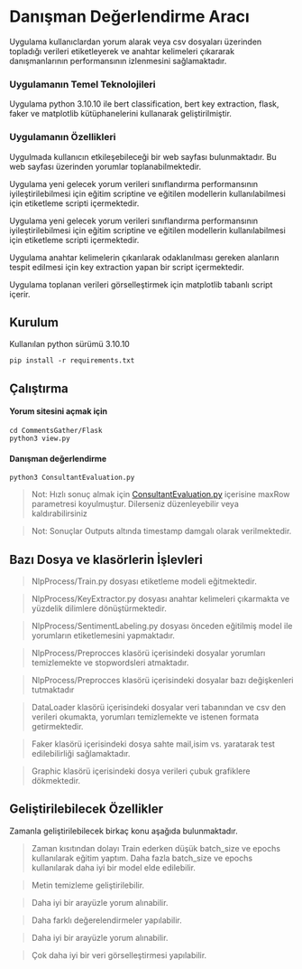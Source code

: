 <h1 class="code-line" data-line-start=0 data-line-end=1 ><a id="Danman_Deerlendirme_Arac_0"></a>Danışman Değerlendirme Aracı</h1>
<p class="has-line-data" data-line-start="2" data-line-end="3">Uygulama kullanıclardan yorum alarak veya csv dosyaları üzerinden topladığı verileri etiketleyerek ve anahtar kelimeleri çıkararak danışmanlarının performansının izlenmesini sağlamaktadır.</p>
<h3 class="code-line" data-line-start=4 data-line-end=5 ><a id="Uygulamann_Temel_Teknolojileri_4"></a>Uygulamanın Temel Teknolojileri</h3>
<p class="has-line-data" data-line-start="6" data-line-end="7">Uygulama python 3.10.10 ile bert classification, bert key extraction, flask, faker ve matplotlib kütüphanelerini kullanarak geliştirilmiştir.</p>
<h3 class="code-line" data-line-start=8 data-line-end=9 ><a id="Uygulamann_zellikleri_8"></a>Uygulamanın Özellikleri</h3>
<p class="has-line-data" data-line-start="10" data-line-end="11">Uygulmada kullanıcın etkileşebileceği bir web sayfası bulunmaktadır. Bu web sayfası üzerinden yorumlar toplanabilmektedir.</p>
<p class="has-line-data" data-line-start="12" data-line-end="13">Uygulama yeni gelecek yorum verileri sınıflandırma performansının iyileştirilebilmesi için eğitim scriptine ve eğitilen modellerin kullanılabilmesi için etiketleme scripti içermektedir.</p>
<p class="has-line-data" data-line-start="14" data-line-end="15">Uygulama yeni gelecek yorum verileri sınıflandırma performansının iyileştirilebilmesi için eğitim scriptine ve eğitilen modellerin kullanılabilmesi için etiketleme scripti içermektedir.</p>
<p class="has-line-data" data-line-start="16" data-line-end="17">Uygulama anahtar kelimelerin çıkarılarak odaklanılması gereken alanların tespit edilmesi için key extraction yapan bir script içermektedir.</p>
<p class="has-line-data" data-line-start="18" data-line-end="19">Uygulama toplanan verileri görselleştirmek için matplotlib tabanlı script içerir.</p>
<h2 class="code-line" data-line-start=21 data-line-end=22 ><a id="Kurulum_21"></a>Kurulum</h2>
<p class="has-line-data" data-line-start="23" data-line-end="24">Kullanılan python sürümü 3.10.10</p>
<pre><code class="has-line-data" data-line-start="26" data-line-end="28" class="language-sh">pip install -r requirements.txt
</code></pre>
<h2 class="code-line" data-line-start=29 data-line-end=30 ><a id="altrma_29"></a>Çalıştırma</h2>
<h4 class="code-line" data-line-start=31 data-line-end=32 ><a id="Yorum_sitesini_amak_iin_31"></a>Yorum sitesini açmak için</h4>
<pre><code class="has-line-data" data-line-start="34" data-line-end="37" class="language-sh"><span class="hljs-built_in">cd</span> CommentsGather/Flask
python3 view.py
</code></pre>
<h4 class="code-line" data-line-start=37 data-line-end=38 ><a id="Danman_deerlendirme_37"></a>Danışman değerlendirme</h4>
<pre><code class="has-line-data" data-line-start="40" data-line-end="42" class="language-sh">python3 ConsultantEvaluation.py 
</code></pre>
<blockquote>
<p class="has-line-data" data-line-start="42" data-line-end="43">Not: Hızlı sonuç almak için <a href="http://ConsultantEvaluation.py">ConsultantEvaluation.py</a> içerisine maxRow parametresi koyulmuştur. Dilerseniz düzenleyebilir veya kaldırabilirsiniz</p>
</blockquote>
<blockquote>
<p class="has-line-data" data-line-start="44" data-line-end="45">Not: Sonuçlar Outputs altında timestamp damgalı olarak verilmektedir.</p>
</blockquote>
<h2 class="code-line" data-line-start=46 data-line-end=47 ><a id="Baz_Dosya_ve_klasrlerin_levleri_46"></a>Bazı Dosya ve klasörlerin İşlevleri</h2>
<blockquote>
<p class="has-line-data" data-line-start="48" data-line-end="49">NlpProcess/Train.py dosyası etiketleme modeli eğitmektedir.</p>
</blockquote>
<blockquote>
<p class="has-line-data" data-line-start="50" data-line-end="51">NlpProcess/KeyExtractor.py dosyası anahtar kelimeleri çıkarmakta ve yüzdelik dilimlere dönüştürmektedir.</p>
</blockquote>
<blockquote>
<p class="has-line-data" data-line-start="52" data-line-end="53">NlpProcess/SentimentLabeling.py dosyası önceden eğitilmiş model ile yorumların etiketlemesini yapmaktadır.</p>
</blockquote>
<blockquote>
<p class="has-line-data" data-line-start="54" data-line-end="55">NlpProcess/Preprocces klasörü içerisindeki dosyalar yorumları temizlemekte ve stopwordsleri atmaktadır.</p>
</blockquote>
<blockquote>
<p class="has-line-data" data-line-start="56" data-line-end="57">NlpProcess/Preprocces klasörü içerisindeki dosyalar bazı değişkenleri tutmaktadır</p>
</blockquote>
<blockquote>
<p class="has-line-data" data-line-start="58" data-line-end="59">DataLoader klasörü içerisindeki dosyalar veri tabanından ve csv den verileri okumakta, yorumları temizlemekte ve istenen formata getirmektedir.</p>
</blockquote>
<blockquote>
<p class="has-line-data" data-line-start="60" data-line-end="61">Faker klasörü içerisindeki dosya sahte mail,isim vs. yaratarak test edilebilirliği sağlamaktadır.</p>
</blockquote>
<blockquote>
<p class="has-line-data" data-line-start="62" data-line-end="63">Graphic klasörü içerisindeki dosya verileri çubuk grafiklere dökmektedir.</p>
</blockquote>
<h2 class="code-line" data-line-start=64 data-line-end=65 ><a id="Gelitirilebilecek_zellikler_64"></a>Geliştirilebilecek Özellikler</h2>
<p class="has-line-data" data-line-start="65" data-line-end="66">Zamanla geliştirilebilecek birkaç konu aşağıda bulunmaktadır.</p>
<blockquote>
<p class="has-line-data" data-line-start="67" data-line-end="68">Zaman kısıtından dolayı Train ederken düşük batch_size ve epochs kullanılarak eğitim yaptım. Daha fazla batch_size ve epochs kullanılarak daha iyi bir model elde edilebilir.</p>
</blockquote>
<blockquote>
<p class="has-line-data" data-line-start="69" data-line-end="70">Metin temizleme geliştirilebilir.</p>
</blockquote>
<blockquote>
<p class="has-line-data" data-line-start="71" data-line-end="72">Daha iyi bir arayüzle yorum alınabilir.</p>
</blockquote>
<blockquote>
<p class="has-line-data" data-line-start="73" data-line-end="74">Daha farklı değerelendirmeler yapılabilir.</p>
</blockquote>
<blockquote>
<p class="has-line-data" data-line-start="75" data-line-end="76">Daha iyi bir arayüzle yorum alınabilir.</p>
</blockquote>
<blockquote>
<p class="has-line-data" data-line-start="77" data-line-end="78">Çok daha iyi bir veri görselleştirmesi yapılabilir.</p>
</blockquote>